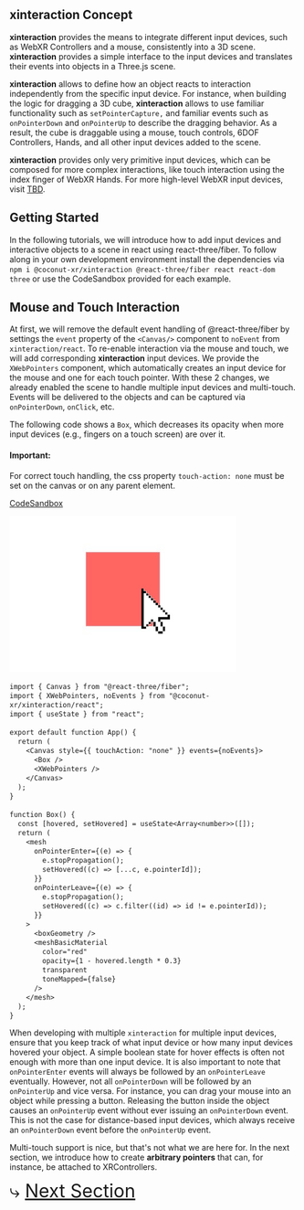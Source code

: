 ## **xinteraction** Concept

**xinteraction** provides the means to integrate different input devices, such as WebXR Controllers and a mouse, consistently into a 3D scene. **xinteraction** provides a simple interface to the input devices and translates their events into objects in a Three.js scene.

**xinteraction** allows to define how an object reacts to interaction independently from the specific input device. For instance, when building the logic for dragging a 3D cube, **xinteraction** allows to use familiar functionality such as `setPointerCapture,` and familiar events such as `onPointerDown` and `onPointerUp` to describe the dragging behavior. As a result, the cube is draggable using a mouse, touch controls, 6DOF Controllers, Hands, and all other input devices added to the scene.

**xinteraction** provides only very primitive input devices, which can be composed for more complex interactions, like touch interaction using the index finger of WebXR Hands. For more high-level WebXR input devices, visit [TBD]().

## Getting Started

In the following tutorials, we will introduce how to add input devices and interactive objects to a scene in react using react-three/fiber. To follow along in your own development environment install the dependencies via `npm i @coconut-xr/xinteraction @react-three/fiber react react-dom three` or use the CodeSandbox provided for each example.

## Mouse and Touch Interaction

At first, we will remove the default event handling of @react-three/fiber by settings the `event` property of the `<Canvas/>` component to `noEvent` from `xinteraction/react`. To re-enable interaction via the mouse and touch, we will add corresponding **xinteraction** input devices. We provide the `XWebPointers` component, which automatically creates an input device for the mouse and one for each touch pointer. With these 2 changes, we already enabled the scene to handle multiple input devices and multi-touch. Events will be delivered to the objects and can be captured via `onPointerDown`, `onClick`, etc.

The following code shows a `Box`, which decreases its opacity when more input devices (e.g., fingers on a touch screen) are over it.


#### Important:

For correct touch handling, the css property `touch-action: none` must be set on the canvas or on any parent element.

[CodeSandbox](https://codesandbox.io/s/xinteraction-introduction-6848g2?file=/src/app.tsx)

![Screenshot](./introduction.jpg)

```tsx
import { Canvas } from "@react-three/fiber";
import { XWebPointers, noEvents } from "@coconut-xr/xinteraction/react";
import { useState } from "react";

export default function App() {
  return (
    <Canvas style={{ touchAction: "none" }} events={noEvents}>
      <Box />
      <XWebPointers />
    </Canvas>
  );
}

function Box() {
  const [hovered, setHovered] = useState<Array<number>>([]);
  return (
    <mesh
      onPointerEnter={(e) => {
        e.stopPropagation();
        setHovered((c) => [...c, e.pointerId]);
      }}
      onPointerLeave={(e) => {
        e.stopPropagation();
        setHovered((c) => c.filter((id) => id != e.pointerId));
      }}
    >
      <boxGeometry />
      <meshBasicMaterial
        color="red"
        opacity={1 - hovered.length * 0.3}
        transparent
        toneMapped={false}
      />
    </mesh>
  );
}
```

When developing with multiple `xinteraction` for multiple input devices, ensure that you keep track of what input device or how many input devices hovered your object. A simple boolean state for hover effects is often not enough with more than one input device. It is also important to note that `onPointerEnter` events will always be followed by an `onPointerLeave` eventually. However, not all `onPointerDown` will be followed by an `onPointerUp` and vice versa. For instance, you can drag your mouse into an object while pressing a button. Releasing the button inside the object causes an `onPointerUp` event without ever issuing an `onPointerDown` event. This is not the case for distance-based input devices, which always receive an `onPointerDown` event before the `onPointerUp` event.

Multi-touch support is nice, but that's not what we are here for. In the next section, we introduce how to create **arbitrary pointers** that can, for instance, be attached to XRControllers.

<span style="font-size: 2rem">⤷ [Next Section](pointing.md)</span>
